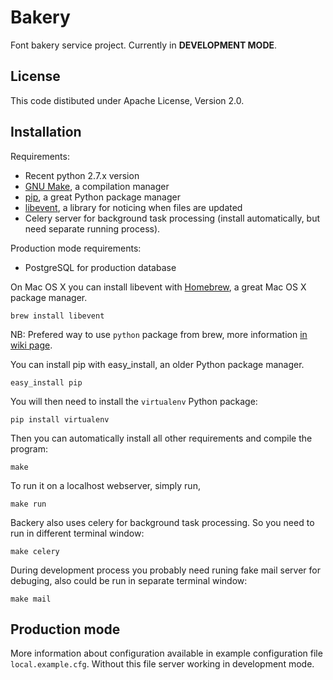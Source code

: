 # Bakery

Font bakery service project. Currently in **DEVELOPMENT MODE**.

## License

This code distibuted under Apache License, Version 2.0. 

## Installation

Requirements:

* Recent python 2.7.x version
* [GNU Make](http://www.gnu.org/software/make/), a compilation manager
* [pip](http://www.pip-installer.org), a great Python package manager
* [libevent](http://libevent.org/), a library for noticing when files are updated
* Celery server for background task processing (install automatically, but need separate running process).

Production mode requirements:

* PostgreSQL for production database

On Mac OS X you can install libevent with [Homebrew](http://mxcl.github.com/homebrew/), a great Mac OS X package manager. 

    brew install libevent

NB: Prefered way to use `python` package from brew, more information [in wiki page](https://github.com/mxcl/homebrew/wiki/Homebrew-and-Python).

You can install pip with easy_install, an older Python package manager. 

    easy_install pip

You will then need to install the `virtualenv` Python package:

    pip install virtualenv

Then you can automatically install all other requirements and compile the program:

    make

To run it on a localhost webserver, simply run,

    make run

Backery also uses celery for background task processing. So you need to run in different terminal window:

    make celery

During development process you probably need runing fake mail server for debuging, also could be run in separate terminal window:

    make mail

## Production mode 

More information about configuration available in example configuration file `local.example.cfg`. Without this file server working in development mode. 
